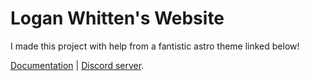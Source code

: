 # Logan Whitten's Website

I made this project with help from a fantistic astro theme linked below!

[Documentation](https://docs.astro.build) | [Discord server](https://astro.build/chat).
